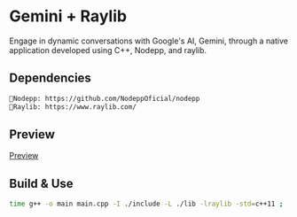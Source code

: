 # Gemini + Raylib
Engage in dynamic conversations with Google's AI, Gemini, through a native application developed using C++, Nodepp, and raylib.

## Dependencies
```bash
📌Nodepp: https://github.com/NodeppOficial/nodepp
📌Raylib: https://www.raylib.com/
```

## Preview
[Preview](https://github.com/user-attachments/assets/b09a8798-3dba-4e7b-9996-79415deead11)

## Build & Use
```bash
time g++ -o main main.cpp -I ./include -L ./lib -lraylib -std=c++11 ; ./main
```
